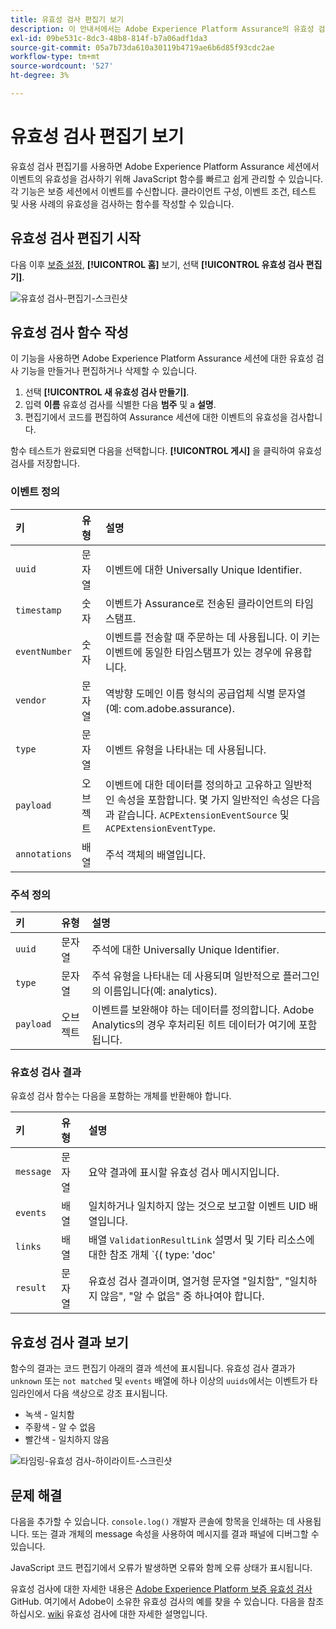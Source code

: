 ```yaml
---
title: 유효성 검사 편집기 보기
description: 이 안내서에서는 Adobe Experience Platform Assurance의 유효성 검사 편집기 보기에 대한 자세한 정보를 설명합니다.
exl-id: 09be531c-8dc3-48b8-814f-b7a06adf1da3
source-git-commit: 05a7b73da610a30119b4719ae6b6d85f93cdc2ae
workflow-type: tm+mt
source-wordcount: '527'
ht-degree: 3%

---
```


# 유효성 검사 편집기 보기

유효성 검사 편집기를 사용하면 Adobe Experience Platform Assurance 세션에서 이벤트의 유효성을 검사하기 위해 JavaScript 함수를 빠르고 쉽게 관리할 수 있습니다. 각 기능은 보증 세션에서 이벤트를 수신합니다. 클라이언트 구성, 이벤트 조건, 테스트 및 사용 사례의 유효성을 검사하는 함수를 작성할 수 있습니다.

## 유효성 검사 편집기 시작

다음 이후 [보증 설정](../tutorials/implement-assurance.md), **[!UICONTROL 홈]** 보기, 선택 **[!UICONTROL 유효성 검사 편집기]**.

![유효성 검사-편집기-스크린샷](https://user-images.githubusercontent.com/6597105/198680074-f548a646-6f2f-4a65-82fd-0f1687d869bf.png)

## 유효성 검사 함수 작성

이 기능을 사용하면 Adobe Experience Platform Assurance 세션에 대한 유효성 검사 기능을 만들거나 편집하거나 삭제할 수 있습니다.

1. 선택 **[!UICONTROL 새 유효성 검사 만들기]**.
2. 입력 **이름** 유효성 검사를 식별한 다음 **범주** 및 a **설명**.
3. 편집기에서 코드를 편집하여 Assurance 세션에 대한 이벤트의 유효성을 검사합니다.

함수 테스트가 완료되면 다음을 선택합니다. **[!UICONTROL 게시]** 을 클릭하여 유효성 검사를 저장합니다.

### 이벤트 정의

| 키 | 유형 | 설명 |
| :--- | :--- | :--- |
| `uuid` | 문자열 | 이벤트에 대한 Universally Unique Identifier. |
| `timestamp` | 숫자 | 이벤트가 Assurance로 전송된 클라이언트의 타임스탬프. |
| `eventNumber` | 숫자 | 이벤트를 전송할 때 주문하는 데 사용됩니다. 이 키는 이벤트에 동일한 타임스탬프가 있는 경우에 유용합니다. |
| `vendor` | 문자열 | 역방향 도메인 이름 형식의 공급업체 식별 문자열(예: com.adobe.assurance). |
| `type` | 문자열 | 이벤트 유형을 나타내는 데 사용됩니다. |
| `payload` | 오브젝트 | 이벤트에 대한 데이터를 정의하고 고유하고 일반적인 속성을 포함합니다. 몇 가지 일반적인 속성은 다음과 같습니다. `ACPExtensionEventSource` 및 `ACPExtensionEventType`. |
| `annotations` | 배열 | 주석 객체의 배열입니다. |

### 주석 정의

| 키 | 유형 | 설명 |
| :--- | :--- | :--- |
| `uuid` | 문자열 | 주석에 대한 Universally Unique Identifier. |
| `type` | 문자열 | 주석 유형을 나타내는 데 사용되며 일반적으로 플러그인의 이름입니다(예: analytics). |
| `payload` | 오브젝트 | 이벤트를 보완해야 하는 데이터를 정의합니다. Adobe Analytics의 경우 후처리된 히트 데이터가 여기에 포함됩니다. |

### 유효성 검사 결과

유효성 검사 함수는 다음을 포함하는 개체를 반환해야 합니다.

| 키 | 유형 | 설명 |
| :--- | :--- | :--- |
| `message` | 문자열 | 요약 결과에 표시할 유효성 검사 메시지입니다. |
| `events` | 배열 | 일치하거나 일치하지 않는 것으로 보고할 이벤트 UID 배열입니다. |
| `links` | 배열 | 배열 `ValidationResultLink` 설명서 및 기타 리소스에 대한 참조 개체 `{( type: 'doc'|'product', url: String )}` |
| `result` | 문자열 | 유효성 검사 결과이며, 열거형 문자열 &quot;일치함&quot;, &quot;일치하지 않음&quot;, &quot;알 수 없음&quot; 중 하나여야 합니다. |

## 유효성 검사 결과 보기

함수의 결과는 코드 편집기 아래의 결과 섹션에 표시됩니다. 유효성 검사 결과가 `unknown` 또는 `not matched` 및 `events` 배열에 하나 이상의 `uuids`에서는 이벤트가 타임라인에서 다음 색상으로 강조 표시됩니다.

* 녹색 - 일치함
* 주황색 - 알 수 없음
* 빨간색 - 일치하지 않음

![타임링-유효성 검사-하이라이트-스크린샷](https://user-images.githubusercontent.com/6597105/198681412-93d10a5a-3212-4e85-850a-aeaf5caf0521.png)

## 문제 해결

다음을 추가할 수 있습니다. `console.log()` 개발자 콘솔에 항목을 인쇄하는 데 사용됩니다. 또는 결과 개체의 message 속성을 사용하여 메시지를 결과 패널에 디버그할 수 있습니다.

JavaScript 코드 편집기에서 오류가 발생하면 오류와 함께 오류 상태가 표시됩니다.

유효성 검사에 대한 자세한 내용은 [Adobe Experience Platform 보증 유효성 검사](https://github.com/adobe/griffon-validation-plugins) GitHub. 여기에서 Adobe이 소유한 유효성 검사의 예를 찾을 수 있습니다. 다음을 참조하십시오. [wiki](https://github.com/adobe/griffon-validation-plugins/wiki) 유효성 검사에 대한 자세한 설명입니다.
